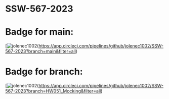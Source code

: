 # SSW-567-2023
# Badge for main:
[![jolenec1002](https://circleci.com/gh/jolenec1002/SSW-567-2023.svg?style=svg&circle-token=cbe2991f75291ebea653bd597ac2df324f5e2fcb)(https://app.circleci.com/pipelines/github/jolenec1002/SSW-567-2023?branch=main&filter=all)
# Badge for branch:
[![jolenec1002](https://circleci.com/gh/jolenec1002/SSW-567-2023.svg?style=svg&circle-token=cbe2991f75291ebea653bd597ac2df324f5e2fcb)(https://app.circleci.com/pipelines/github/jolenec1002/SSW-567-2023?branch=HW051_Mocking&filter=all)
